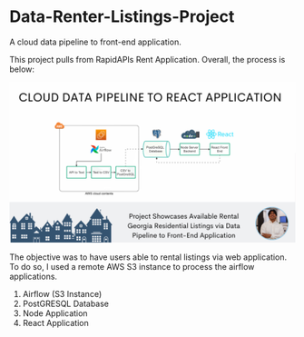 # Data-Renter-Listings-Project
A cloud data pipeline to front-end application.

This project pulls from RapidAPIs Rent Application. Overall, the process is below:

<img src="https://github.com/dsilverio123/Data-Renter-Listings-Project/blob/main/Data%20Pipeline%20to%20React%20App.png?raw=true" alt="some_text">

The objective was to have users able to rental listings via web application. To do so, I used a remote AWS S3 instance to process the airflow applications.

1. Airflow (S3 Instance)
2. PostGRESQL Database
3. Node Application
4. React Application
